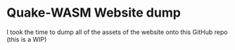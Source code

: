 Quake-WASM Website dump
==========
I took the time to dump all of the assets of the website onto this GitHub repo (this is a WIP)
